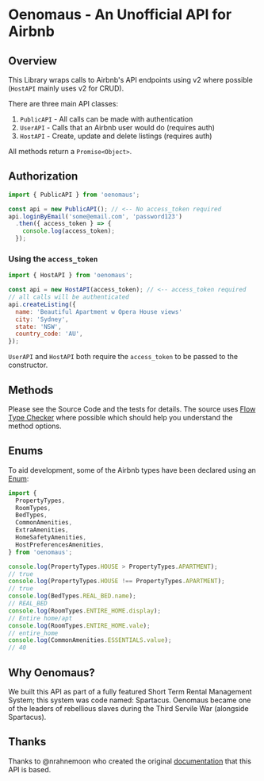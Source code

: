 # Oenomaus - An Unofficial API for Airbnb

## Overview
This Library wraps calls to Airbnb's API endpoints using v2 where possible (`HostAPI` mainly uses v2 for CRUD).

There are three main API classes:
  1. `PublicAPI` - All calls can be made with authentication
  1. `UserAPI` - Calls that an Airbnb user would do (requires auth)
  1. `HostAPI` - Create, update and delete listings (requires auth)

All methods return a `Promise<Object>`.

## Authorization

```javascript
import { PublicAPI } from 'oenomaus';

const api = new PublicAPI(); // <-- No access_token required
api.loginByEmail('some@email.com', 'password123')
  .then({ access_token } => {
    console.log(access_token);
  });
```

### Using the `access_token`

```javascript
import { HostAPI } from 'oenomaus';

const api = new HostAPI(access_token); // <-- access_token required
// all calls will be authenticated
api.createListing({
  name: 'Beautiful Apartment w Opera House views'
  city: 'Sydney',
  state: 'NSW',
  country_code: 'AU',
});
```

`UserAPI` and `HostAPI` both require the `access_token` to be passed to the constructor.

## Methods

Please see the Source Code and the tests for details. The source uses [Flow Type Checker](http://flowtype.org/) where possible which should help you understand the method options.

## Enums

To aid development, some of the Airbnb types have been declared using an [Enum](https://gist.github.com/xmlking/e86e4f15ec32b12c4689):

```javascript
import {
  PropertyTypes,
  RoomTypes,
  BedTypes,
  CommonAmenities,
  ExtraAmenities,
  HomeSafetyAmenities,
  HostPreferencesAmenities,
} from 'oenomaus';

console.log(PropertyTypes.HOUSE > PropertyTypes.APARTMENT);
// true
console.log(PropertyTypes.HOUSE !== PropertyTypes.APARTMENT);
// true
console.log(BedTypes.REAL_BED.name);
// REAL_BED
console.log(RoomTypes.ENTIRE_HOME.display);
// Entire home/apt
console.log(RoomTypes.ENTIRE_HOME.vale);
// entire_home
console.log(CommonAmenities.ESSENTIALS.value);
// 40


```

## Why Oenomaus?

We built this API as part of a fully featured Short Term Rental Management System; this system was code named: Spartacus. Oenomaus became one of the leaders of rebellious slaves during the Third Servile War (alongside Spartacus).

## Thanks

Thanks to @nrahnemoon who created the original [documentation](http://airbnbapi.org/) that this API is based.
